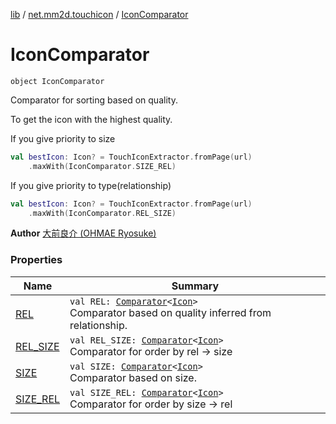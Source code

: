 [lib](../../index.md) / [net.mm2d.touchicon](../index.md) / [IconComparator](./index.md)

# IconComparator

`object IconComparator`

Comparator for sorting based on quality.

To get the icon with the highest quality.

If you give priority to size

``` kotlin
val bestIcon: Icon? = TouchIconExtractor.fromPage(url)
    .maxWith(IconComparator.SIZE_REL)
```

If you give priority to type(relationship)

``` kotlin
val bestIcon: Icon? = TouchIconExtractor.fromPage(url)
    .maxWith(IconComparator.REL_SIZE)
```

**Author**
[大前良介 (OHMAE Ryosuke)](mailto:ryo@mm2d.net)

### Properties

| Name | Summary |
|---|---|
| [REL](-r-e-l.md) | `val REL: `[`Comparator`](https://kotlinlang.org/api/latest/jvm/stdlib/kotlin/-comparator/index.html)`<`[`Icon`](../-icon/index.md)`>`<br>Comparator based on quality inferred from relationship. |
| [REL_SIZE](-r-e-l_-s-i-z-e.md) | `val REL_SIZE: `[`Comparator`](https://kotlinlang.org/api/latest/jvm/stdlib/kotlin/-comparator/index.html)`<`[`Icon`](../-icon/index.md)`>`<br>Comparator for order by rel -&gt; size |
| [SIZE](-s-i-z-e.md) | `val SIZE: `[`Comparator`](https://kotlinlang.org/api/latest/jvm/stdlib/kotlin/-comparator/index.html)`<`[`Icon`](../-icon/index.md)`>`<br>Comparator based on size. |
| [SIZE_REL](-s-i-z-e_-r-e-l.md) | `val SIZE_REL: `[`Comparator`](https://kotlinlang.org/api/latest/jvm/stdlib/kotlin/-comparator/index.html)`<`[`Icon`](../-icon/index.md)`>`<br>Comparator for order by size -&gt; rel |

